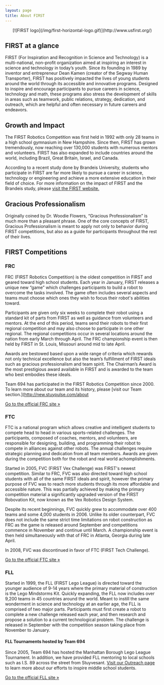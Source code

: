 ```yaml
---
layout: page
title: About FIRST
---
```

<div markdown="1" style="text-align: center">
    [![FIRST logo](/img/first-horizontal-logo.gif)](http://www.usfirst.org/)
</div>

## FIRST at a glance
FIRST (For Inspiration and Recognition in Science and Technology) is a multi-national, non-profit organization aimed at inspiring an interest in science and technology in today’s youth. Since its founding in 1989 by inventor and entrepreneur Dean Kamen (creator of the Segway Human Transporter), FIRST has positively impacted the lives of young students around the world through its accessible and innovative programs. Designed to inspire and encourage participants to pursue careers in science, technology and math, these programs also stress the development of skills in areas such as teamwork, public relations, strategy, dedication, and outreach, which are helpful and often necessary in future careers and endeavors.

## Growth and Impact
The FIRST Robotics Competition was first held in 1992 with only 28 teams in a high school gymnasium in New Hampshire. Since then, FIRST has grown tremendously, now reaching over 130,000 students with numerous mentors and volunteers. FIRST has also expanded to include countries around the world, including Brazil, Great Britain, Israel, and Canada.

According to a recent study done by Brandeis University, students who participate in FIRST are far more likely to pursue a career in science, technology or engineering and achieve a more extensive education in their field of choice. For more information on the impact of FIRST and the Brandeis study, please [visit the FIRST website.](http://www.usfirst.org/aboutus/impact)

## Gracious Professionalism
Originally coined by Dr. Woodie Flowers, “Gracious Professionalism” is much more than a pleasant phrase. One of the core concepts of FIRST, Gracious Professionalism is meant to apply not only to behavior during FIRST competitions, but also as a guide for participants throughout the rest of their lives.

## FIRST Competitions
### FRC
FRC (FIRST Robotics Competition) is the oldest competition in FIRST and geared toward high school students. Each year in January, FIRST releases a unique new “game” which challenges participants to build a robot to overcome the tasks involved. The game often includes several aspects and teams must choose which ones they wish to focus their robot's abilities toward.

Participants are given only six weeks to complete their robot using a standard kit of parts from FIRST as well as guidance from volunteers and mentors. At the end of this period, teams send their robots to their first regional competition and may also choose to participate in one other regional. The regional competitions occur in several locations around the nation from early March through April. The FRC championship event is then held by FIRST in St. Louis, Missouri around mid to late April.

Awards are bestowed based upon a wide range of criteria which rewards not only technical excellence but also the team’s fulfillment of FIRST ideals such as gracious professionalism and team spirit. The Chairman’s Award is the most prestigious award available in FIRST and is awarded to the team who best embodies these ideals.

Team 694 has participated in the FIRST Robotics Competition since 2000. To learn more about our team and its history, please [visit our Team section.](http://new.stuypulse.com/about

[Go to the official FRC site &raquo;](http://www.usfirst.org/roboticsprograms/frc)

<div markdown="1" class="row">
<div class="span6">

### FTC
FTC is a national program which allows creative and intelligent students to compete head to head in various sports-related challenges. The participants, composed of coaches, mentors, and volunteers, are responsible for designing, building, and programming their robot to compete in alliances against other robots. The annual challenges require strategic planning and dedication from all team members. Awards are given during the competition both for the robot and real world achomplishments.

Started in 2005, FVC (FIRST Vex Challenge) was FIRST's newest competition. Similar to FRC, FVC was also directed toward high school students with all of the same FIRST ideals and spirit, however the primary purpose of FVC was to reach more students through its more affordable and accessible nature. This was partially achieved by making the primary competition material a significantly upgraded version of the FIRST Robovation Kit, now known as the Vex Robotics Design System.

Despite its recent beginnings, FVC quickly grew to accommodate over 400 teams and some 4,000 students in 2006. Unlike its older counterpart, FVC does not include the same strict time limitations on robot construction as FRC as the game is released around September and competitions commence in November and continue until March. A championship event is then held simultaneously with that of FRC in Atlanta, Georgia during late April.

In 2008, FVC was discontinued in favor of FTC (FIRST Tech Challenge).

[Go to the official FTC site &raquo;](http://www.usfirst.org/roboticsprograms/ftc)

</div>
<div class="span6">

### FLL
Started in 1999, the FLL (FIRST Lego League) is directed toward the younger audience of 9-14 years where the primary material of construction is the Lego Mindstorms Kit. Quickly expanding, the FLL now includes over 9,200 teams in 45 countries around the world. Meant to instill the same wonderment in science and technology at an earlier age, the FLL is comprised of two major parts. Participants must first create a robot to complete a new challenge released each year, and then research and propose a solution to a current technological problem. The challenge is released in September with the competition season taking place from November to January.

#### FLL Tournaments hosted by Team 694

Since 2005, Team 694 has hosted the Manhattan Borough Lego League Tournament. In addition, we have provided FLL mentoring to local schools such as I.S. 89 across the street from Stuyvesant. [Visit our Outreach page](http://new.stuypulse.com/community) to learn more about our efforts to inspire middle school students.

[Go to the official FLL site &raquo;](http://www.usfirst.org/roboticsprograms/fll)

</div>
</div>
